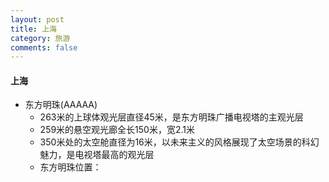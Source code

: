 ```yaml
---
layout: post
title: 上海
category: 旅游
comments: false
---
```

 
#### 上海

 * 东方明珠(AAAAA)
 	* 263米的上球体观光层直径45米，是东方明珠广播电视塔的主观光层
 	* 259米的悬空观光廊全长150米，宽2.1米
 	* 350米处的太空舱直径为16米，以未来主义的风格展现了太空场景的科幻魅力，是电视塔最高的观光层
	* 东方明珠位置：
	  